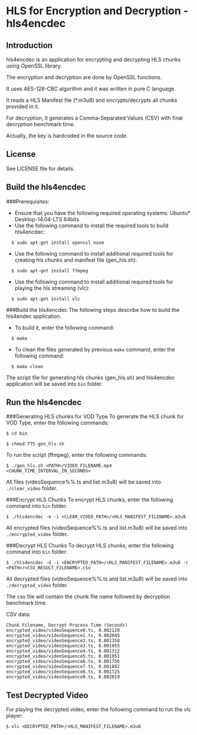 HLS for Encryption and Decryption - hls4encdec
================================================

Introduction
------------
hls4encdec is an application for encrypting and decrypting HLS chunks using OpenSSL library. 

The encryption and decryption are done by OpenSSL functions. 

It uses AES-128-CBC algorithm and it was written in pure C language. 

It reads a HLS Manifest file (*.m3u8) and encrypts/decrypts all chunks provided in it.

For decryption, it generates a Comma-Separated Values (CSV) with final decryption benchmark time.

Actually, the key is hardcoded in the source code.

License
-------
See LICENSE file for details.

Build the hls4encdec
--------------------
###Prerequisites:
- Ensure that you have the following required operating systems: 
  Ubuntu\* Desktop-14.04-LTS 64bits
- Use the following command to install the required tools to build hls4encdec: 
```
  $ sudo apt-get install openssl nasm
```
- Use the following command to install additional required tools for creating hls chunks and manifest file (gen_hls.sh): 
```
  $ sudo apt-get install ffmpeg
```

- Use the following command to install additional required tools for playing the hls streaming (vlc): 
```
  $ sudo apt-get install vlc
```

###Build the hls4encdec
The following steps describe how to build the hls4endec application.

- To build it, enter the following command: 

```
  $ make 
``` 

- To clean the files generated by previous `make` command, enter the following command: 
```
  $ make clean
```

The script file for generating hls chunks (gen_hls.sh) and hls4encdec application will be saved into ``bin`` folder.

Run the hls4encdec
--------------------
###Generating HLS chunks for VOD Type
To generate the HLS chunk for VOD Type, enter the following commands:
```
$ cd bin
```
```
$ chmod 775 gen_hls.sh
```
To run the script (ffmpeg), enter the following commands:

```
$ ./gen_hls.sh <PATH>/VIDEO_FILENAME.mp4 <CHUNK_TIME_INTERVAL_IN_SECONDS>
```
All files (videoSequence%%.ts and list.m3u8) will be saved into ``./clear_video`` folder. 

###Encrypt HLS Chunks
To encrypt HLS chunks, enter the following command into ``bin`` folder:
```
$ ./hls4encdec -e -i <CLEAR_VIDEO_PATH>/<HLS_MANIFEST_FILENAME>.m3u8
```

All encrypted files (videoSequence%%.ts and list.m3u8) will be saved into ``./encrypted_video`` folder. 


###Decrypt HLS Chunks
To decrypt HLS chunks, enter the following command into ``bin`` folder:
```
$ ./hls4encdec -d -i <ENCRYPTED_PATH>/<HLS_MANIFEST_FILENAME>.m3u8 -r <PATH>/<CSV_RESULT_FILENAME>.csv
```

All decrypted files (videoSequence%%.ts and list.m3u8) will be saved into ``./decrypted_video`` folder. 

The csv file will contain the chunk file name followed by decryption benchmark time.

CSV data:

```
Chunk Filename, Decrypt Process Time (Seconds)
encrypted_video/videoSequence0.ts, 0.002120
encrypted_video/videoSequence1.ts, 0.002045
encrypted_video/videoSequence2.ts, 0.001358
encrypted_video/videoSequence3.ts, 0.001955
encrypted_video/videoSequence4.ts, 0.001312
encrypted_video/videoSequence5.ts, 0.001951
encrypted_video/videoSequence6.ts, 0.001756
encrypted_video/videoSequence7.ts, 0.001882
encrypted_video/videoSequence8.ts, 0.001725
encrypted_video/videoSequence9.ts, 0.002019
```
Test Decrypted Video
-------------------------
For playing the decrypted video, enter the following command to run the vlc player:
```
$ vlc <DECRYPTED_PATH>/<HLS_MANIFEST_FILENAME>.m3u8
```


